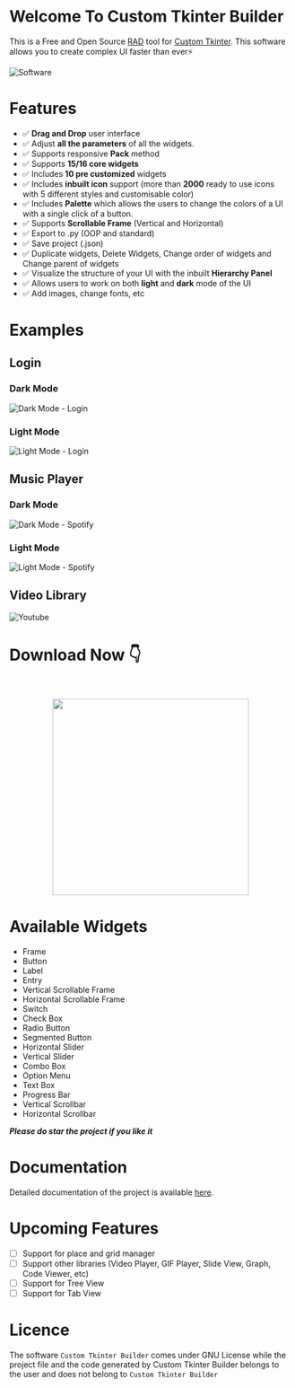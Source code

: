 # Welcome To Custom Tkinter Builder

This is a Free and Open Source [RAD](https://en.wikipedia.org/wiki/Rapid_application_development) tool for [Custom Tkinter](https://github.com/TomSchimansky/CustomTkinter). This software allows you to create complex UI faster than ever⚡

![Software](https://github.com/rigvedmaanas/CustomTkinterBuilder/assets/77579661/77efd633-461e-4d30-be27-3d5d61045aa6)

# Features

* ✅ **Drag and Drop** user interface
* ✅ Adjust **all the parameters** of all the widgets.
* ✅ Supports responsive **Pack** method
* ✅ Supports **15/16 core widgets**
* ✅ Includes **10 pre customized** widgets
* ✅ Includes **inbuilt icon** support (more than **2000** ready to use icons with 5 different styles and customisable color)
* ✅ Includes **Palette** which allows the users to change the colors of a UI with a single click of a button.
* ✅ Supports **Scrollable Frame** (Vertical and Horizontal)
* ✅ Export to .py (OOP and standard)
* ✅ Save project (.json)
* ✅ Duplicate widgets, Delete Widgets, Change order of widgets and Change parent of widgets
* ✅ Visualize the structure of your UI with the inbuilt **Hierarchy Panel**
* ✅ Allows users to work on both **light** and **dark** mode of the UI
* ✅ Add images, change fonts, etc

# Examples

## Login
### Dark Mode
![Dark Mode - Login](https://github.com/rigvedmaanas/CustomTkinterBuilder/assets/77579661/133ef73f-3b55-4181-bf78-a4ba1e9b19a3)
### Light Mode
![Light Mode - Login](https://github.com/rigvedmaanas/CustomTkinterBuilder/assets/77579661/482ed8c3-0573-4103-9aa6-45d0258eacdf)


## Music Player
### Dark Mode
![Dark Mode - Spotify](https://github.com/rigvedmaanas/CustomTkinterBuilder/assets/77579661/28970507-3125-4cd8-bb42-d6a7d3fee359)
### Light Mode
![Light Mode - Spotify](https://github.com/rigvedmaanas/CustomTkinterBuilder/assets/77579661/eb2a3b08-02ac-4bea-bf5f-9da723bb6101)

## Video Library
![Youtube](https://github.com/rigvedmaanas/CustomTkinterBuilder/assets/77579661/612572d7-456c-45ef-aeff-ea1108cbf995)


# Download Now 👇
<br> <p align='center'> [<img src="https://img.shields.io/badge/Get-Custom%20Tkinter%20Builder-informational?&logo=python&logoColor=yellow&color=green" width="350">](https://github.com/rigvedmaanas/CustomTkinterBuilder/releases/tag/v1.0.0)  </br>

# Available Widgets

- Frame
- Button
- Label
- Entry
- Vertical Scrollable Frame
- Horizontal Scrollable Frame
- Switch
- Check Box
- Radio Button
- Segmented Button
- Horizontal Slider
- Vertical Slider
- Combo Box
- Option Menu
- Text Box
- Progress Bar
- Vertical Scrollbar
- Horizontal Scrollbar

***Please do star the project if you like it***


# Documentation

Detailed documentation of the project is available [here](https://github.com/rigvedmaanas/CustomTkinterBuilder/wiki).

# Upcoming Features

- [ ] Support for place and grid manager
- [ ] Support other libraries (Video Player, GIF Player, Slide View, Graph, Code Viewer, etc)
- [ ] Support for Tree View
- [ ] Support for Tab View

# Licence

The software `Custom Tkinter Builder` comes under GNU License while the project file and the code generated by Custom Tkinter Builder belongs to the user and does not belong to `Custom Tkinter Builder`
